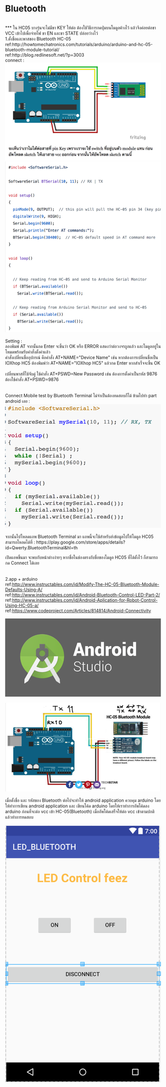 # Bluetooth<br>
<br>
*** ใน HC05 บางรุ่นจะไม่มีขา KEY ให้ต่อ ต้องใช้วิธีการกดปุ่มบนโมดูลค้างไว้ แล้วจึงค่อยต่อขา VCC เข้าไปเพื่อจ่ายไฟ ขา EN และขา STATE ปล่อยว่างไว้
<br>
1.ตั้งชื่อและพาสของ Bluetooth HC-05<br>
ref:http://howtomechatronics.com/tutorials/arduino/arduino-and-hc-05-bluetooth-module-tutorial/<br>
ref:http://blog.redlinesoft.net/?p=3003<br>
connect : <br>
<img src="https://github.com/fythatthepce/feez_Arduino-Android/blob/master/Pictures/b1.png"/>
<br>
<img src="https://github.com/fythatthepce/feez_Arduino-Android/blob/master/Pictures/b2.png"/>
<br>
<br>
Setting : <br>
ลองพิมพ์ AT จากนั้นกด Enter จะขึ้นว่า OK หรือ ERROR แสดงว่าต่อวงจรถูกแล้ว และโมดูลอยู่ในโหมดพร้อมรับคำสั่งตั้งค่าแล้ว<br>
คำสั่งเปลี่ยนชื่ออุปกรณ์ คือคำสั่ง AT+NAME="Device Name" เช่น หากต้องการเปลี่ยนชื่อเป็น IOXhop HC5 ต้องพิมพ์ว่า AT+NAME="IOXhop HC5" แล้วกด Enter หากสำเร็จจะขึ้น OK
<br>
<br>
เปลี่ยนพาสที่ใช้จับคู่ ใช้คำสั่ง AT+PSWD=New Password เช่น ต้องการตั้งค่าเป็นรหัส 9876 ต้องใช้คำสั่ง AT+PSWD=9876<br>
<br><br>
Connect Mobile test by Bluetooth Terminal ไม่จำเป็นต้องทดสอบก็ได้ ข้ามไปทำ part android เลย : <br>
<img src="https://github.com/fythatthepce/feez_Arduino-Android/blob/master/Pictures/b3.png"/>
<br><br>
จากนั้นไปโหลดแอพ Bluetooth Terminal มา แอพนี้จะใช้สำหรับส่งข้อมูลไปให้โมดูล HC05 สามารถโหลดได้ที่ : https://play.google.com/store/apps/details?id=Qwerty.BluetoothTerminal&hl=th<br>

 เปิดแอพขึ้นมา จะพบกับหน้าต่างง่ายๆ หากชื่อในช่องตรงกับชื่อของโมดูล HC05 ที่ได้ตั้งไว้ ก็สามารถกด Connect ได้เลย
<br>
<br>
<br>
2.app + arduino<br>
ref:http://www.instructables.com/id/Modify-The-HC-05-Bluetooth-Module-Defaults-Using-A/<br>
ref:http://www.instructables.com/id/Android-Bluetooth-Control-LED-Part-2/<br>
ref:http://www.instructables.com/id/Android-Aplication-for-Robot-Control-Using-HC-05-a/<br>
ref:https://www.codeproject.com/Articles/814814/Android-Connectivity<br>
<br>
<img src="https://github.com/fythatthepce/feez_Arduino-Android/blob/master/Pictures/android-studio-logo.png"/><br><br>
<img src="https://github.com/fythatthepce/feez_Arduino-Android/blob/master/Pictures/blue1.png"/><br><br>
เมื่อตั้งชื่อ และ รหัสของ Bluetooth ต่อไปจะทำให้ android application ควบคุม arduino โดยให้ทำการเขียน android application และ เขียนโค้ด arduino โดยให้เราทำการอัพโค้ดลง arduino ก่อนที่จะต่อ vcc เข้า HC-05(Bluetooth) เมื่ออัพโค้ดเสร็จให้ต่อ vcc เข้าตามปกติ แล้วทำการทดสอบ
<br><br>
<img src="https://github.com/fythatthepce/feez_Arduino-Android/blob/master/Pictures/pic_blue_led.png"/>







